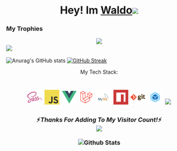 
<div align="center">
 <h1>
   Hey! Im <a href="#.">Waldo</a><img src="https://github.com/TheDudeThatCode/TheDudeThatCode/blob/master/Assets/Hi.gif" width="29px"> 
 </h1>
</div>

 <h3>My Trophies</h3>
<div align="center">
<img src='https://github-profile-trophy.vercel.app/?username=WaldoDoesTech&theme=juicyfresh&no-frame=true'>
</div>
<div>
<img src="https://github-readme-stats.vercel.app/api?username=WaldoDoestech&theme=vision-friendly-dark&hide_border=true&count_private=true"> 
 <img src"https://streak-stats.demolab.com/?user=WaldoDoesTech&theme=highcontrast&hide_border=true">
</div>
 
 
 ![Anurag's GitHub stats](https://github-readme-stats.vercel.app/api?username=WaldoDoestech&theme=vision-friendly-dark&hide_border=true&count_private=true)
 [![GitHub Streak](https://streak-stats.demolab.com/?user=WaldoDoesTech&theme=highcontrast&hide_border=true)](https://git.io/streak-stats)

<p align="center">
 My Tech Stack:
</p>

<h1 align="center">
 <code><img height="40" src="https://raw.githubusercontent.com/github/explore/80688e429a7d4ef2fca1e82350fe8e3517d3494d/topics/sass/sass.png"></code>
 <code><img height="40" src="https://raw.githubusercontent.com/github/explore/80688e429a7d4ef2fca1e82350fe8e3517d3494d/topics/javascript/javascript.png"></code>
 <code><img height="40" src="https://raw.githubusercontent.com/github/explore/80688e429a7d4ef2fca1e82350fe8e3517d3494d/topics/vue/vue.png"></code>
 <code><img height="40" src="https://raw.githubusercontent.com/github/explore/80688e429a7d4ef2fca1e82350fe8e3517d3494d/topics/laravel/laravel.png"></code>
 <code><img height="40" src="https://raw.githubusercontent.com/github/explore/80688e429a7d4ef2fca1e82350fe8e3517d3494d/topics/mysql/mysql.png"></code>
 <code><img height="40" src="https://raw.githubusercontent.com/github/explore/80688e429a7d4ef2fca1e82350fe8e3517d3494d/topics/npm/npm.png"></code>
 <code><img height="40" src="https://raw.githubusercontent.com/github/explore/80688e429a7d4ef2fca1e82350fe8e3517d3494d/topics/git/git.png"></code>
 <code><img height="40" src="https://raw.githubusercontent.com/github/explore/80688e429a7d4ef2fca1e82350fe8e3517d3494d/topics/webpack/webpack.png"></code>
 <code><img height="40" src="https://img.icons8.com/color/48/000000/figma--v1.png"></code>
</h1>


<h3 align='center'>⚡️<i>Thanks For Adding To My Visitor Count!</i>⚡️
 <br>
 <img src="https://profile-counter.glitch.me/WaldoDoesTEch/count.svg" width="400" />
 <p align="center">
  <img src="https://raw.githubusercontent.com/mayhemantt/mayhemantt/Update/svg/Bottom.svg" alt="Github Stats" />
 </p>
</h3>
